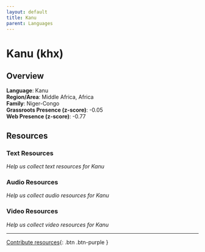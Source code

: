```yaml
---
layout: default
title: Kanu
parent: Languages
---
```


# Kanu (khx)

## Overview

**Language**: Kanu  
**Region/Area**: Middle Africa, Africa  
**Family**: Niger-Congo  
**Grassroots Presence (z-score)**: -0.05  
**Web Presence (z-score)**: -0.77  

## Resources

### Text Resources
*Help us collect text resources for Kanu*

### Audio Resources
*Help us collect audio resources for Kanu*

### Video Resources
*Help us collect video resources for Kanu*

---

[Contribute resources](https://forms.office.com/e/1SfLJx3u1r){: .btn .btn-purple }
